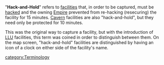 "**Hack-and-Hold**" refers to [facilities](Facility.md) that, in
order to be captured, must be [hacked](hack.md) and the owning
[Empire](Empire.md) prevented from re-hacking (resecuring) the
facility for 15 minutes. [Cavern](Cavern.md) facilities are also
"hack-and-hold", but they need only be protected for 10 minutes.

This was the original way to capture a facility, but with the
introduction of [LLU](LLU.md) facilities, this term was coined
in order to distinguish between them. On the map screen, "hack-and-hold"
facilities are distinguished by having an icon of a clock on either side
of the facility's name.

[category:Terminology](category:Terminology.md)
